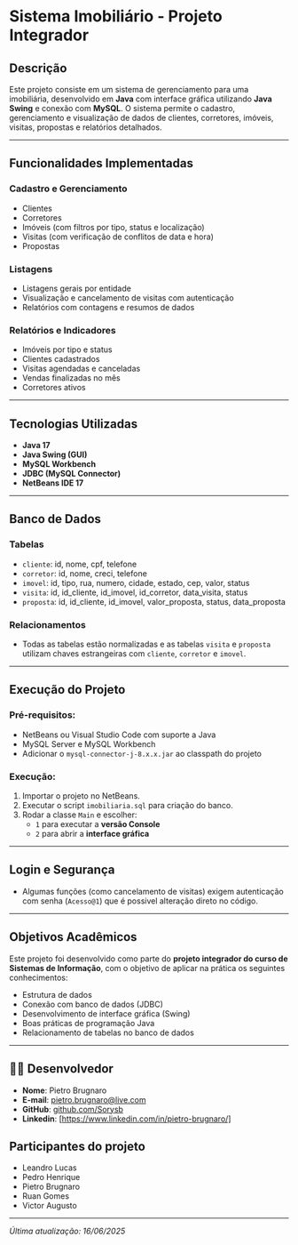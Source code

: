 
#  Sistema Imobiliário - Projeto Integrador

##  Descrição
Este projeto consiste em um sistema de gerenciamento para uma imobiliária, desenvolvido em **Java** com interface gráfica utilizando **Java Swing** e conexão com **MySQL**. O sistema permite o cadastro, gerenciamento e visualização de dados de clientes, corretores, imóveis, visitas, propostas e relatórios detalhados.

---

##  Funcionalidades Implementadas

###  Cadastro e Gerenciamento
- Clientes
- Corretores
- Imóveis (com filtros por tipo, status e localização)
- Visitas (com verificação de conflitos de data e hora)
- Propostas

###  Listagens
- Listagens gerais por entidade
- Visualização e cancelamento de visitas com autenticação
- Relatórios com contagens e resumos de dados

###  Relatórios e Indicadores
- Imóveis por tipo e status
- Clientes cadastrados
- Visitas agendadas e canceladas
- Vendas finalizadas no mês
- Corretores ativos

---

## Tecnologias Utilizadas
- **Java 17**
- **Java Swing (GUI)**
- **MySQL Workbench**
- **JDBC (MySQL Connector)**
- **NetBeans IDE 17**

---

## Banco de Dados

### Tabelas
- `cliente`: id, nome, cpf, telefone
- `corretor`: id, nome, creci, telefone
- `imovel`: id, tipo, rua, numero, cidade, estado, cep, valor, status
- `visita`: id, id_cliente, id_imovel, id_corretor, data_visita, status
- `proposta`: id, id_cliente, id_imovel, valor_proposta, status, data_proposta

### Relacionamentos
- Todas as tabelas estão normalizadas e as tabelas `visita` e `proposta` utilizam chaves estrangeiras com `cliente`, `corretor` e `imovel`.

---

##  Execução do Projeto

###  Pré-requisitos:
- NetBeans ou Visual Studio Code com suporte a Java
- MySQL Server e MySQL Workbench
- Adicionar o `mysql-connector-j-8.x.x.jar` ao classpath do projeto

### Execução:
1. Importar o projeto no NetBeans.
2. Executar o script `imobiliaria.sql` para criação do banco.
3. Rodar a classe `Main` e escolher:
   - `1` para executar a **versão Console**
   - `2` para abrir a **interface gráfica**

---

##  Login e Segurança
- Algumas funções (como cancelamento de visitas) exigem autenticação com senha (`Acesso@1`) que é possivel alteração direto no código.

---

## Objetivos Acadêmicos
Este projeto foi desenvolvido como parte do **projeto integrador do curso de Sistemas de Informação**, com o objetivo de aplicar na prática os seguintes conhecimentos:
- Estrutura de dados
- Conexão com banco de dados (JDBC)
- Desenvolvimento de interface gráfica (Swing)
- Boas práticas de programação Java
- Relacionamento de tabelas no banco de dados

---

## 👨‍💻 Desenvolvedor
- **Nome**: Pietro Brugnaro
- **E-mail**: pietro.brugnaro@live.com
- **GitHub**: [github.com/Sorysb](https://github.com/Sorysb)
- **Linkedin**: [https://www.linkedin.com/in/pietro-brugnaro/]

## Participantes do projeto

-   Leandro Lucas
-   Pedro Henrique
-   Pietro Brugnaro
-   Ruan Gomes
-   Victor Augusto
---

*Última atualização: 16/06/2025*

